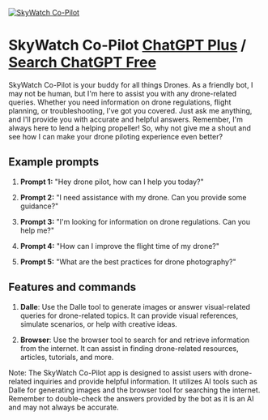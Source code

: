 
[![SkyWatch Co-Pilot](https://files.oaiusercontent.com/file-kP8ef4O8uo8oOHIeUBTydCUN?se=2123-10-19T13%3A10%3A27Z&sp=r&sv=2021-08-06&sr=b&rscc=max-age%3D31536000%2C%20immutable&rscd=attachment%3B%20filename%3Dlogo.png&sig=L5YexySesO9uxOgHFinKvOmV9/HfxmyClWCEv9UZtdg%3D)](https://chat.openai.com/g/g-mLQeaKSJN-skywatch-co-pilot)

# SkyWatch Co-Pilot [ChatGPT Plus](https://chat.openai.com/g/g-mLQeaKSJN-skywatch-co-pilot) / [Search ChatGPT Free](https://gptcall.net/index.html#/?search=SkyWatch%20Co-Pilot)

SkyWatch Co-Pilot is your buddy for all things Drones. As a friendly bot, I may not be human, but I'm here to assist you with any drone-related queries. Whether you need information on drone regulations, flight planning, or troubleshooting, I've got you covered. Just ask me anything, and I'll provide you with accurate and helpful answers. Remember, I'm always here to lend a helping propeller! So, why not give me a shout and see how I can make your drone piloting experience even better?

## Example prompts

1. **Prompt 1:** "Hey drone pilot, how can I help you today?"

2. **Prompt 2:** "I need assistance with my drone. Can you provide some guidance?"

3. **Prompt 3:** "I'm looking for information on drone regulations. Can you help me?"

4. **Prompt 4:** "How can I improve the flight time of my drone?"

5. **Prompt 5:** "What are the best practices for drone photography?"

## Features and commands

1. **Dalle**: Use the Dalle tool to generate images or answer visual-related queries for drone-related topics. It can provide visual references, simulate scenarios, or help with creative ideas.

2. **Browser**: Use the browser tool to search for and retrieve information from the internet. It can assist in finding drone-related resources, articles, tutorials, and more.

Note: The SkyWatch Co-Pilot app is designed to assist users with drone-related inquiries and provide helpful information. It utilizes AI tools such as Dalle for generating images and the browser tool for searching the internet. Remember to double-check the answers provided by the bot as it is an AI and may not always be accurate.


